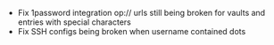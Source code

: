 - Fix 1password integration op:// urls still being broken for vaults and entries with special characters
- Fix SSH configs being broken when username contained dots
